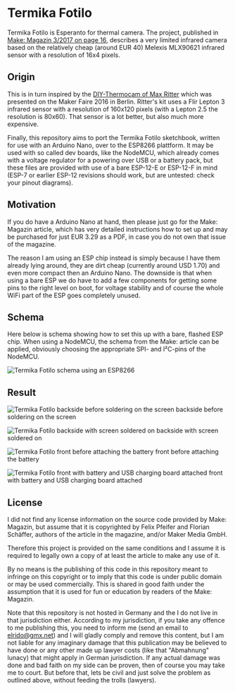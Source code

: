 Termika Fotilo
==============

Termika Fotilo is Esperanto for thermal camera. The project, published in
[Make: Magazin 3/2017 on page 16](https://www.heise.de/select/make/2017/3/1498421900241703), 
describes a very limited infrared camera based on the relatively cheap (around
EUR 40) Melexis MLX90621 infrared sensor with a resolution of 16x4 pixels.

Origin
------

This is in turn inspired by the [DIY-Thermocam of Max Ritter](http://www.diy-thermocam.net/)
which was presented on the Maker Faire 2016 in Berlin. Ritter's kit uses a Flir
Lepton 3 infrared sensor with a resolution of 160x120 pixels (with a Lepton 2.5
the resolution is 80x60). That sensor is a lot better, but also much more expensive.

Finally, this repository aims to port the Termika Fotilo sketchbook, written for
use with an Arduino Nano, over to the ESP8266 plattform. It may be used with so
called dev boards, like the NodeMCU, which already comes with a voltage regulator
for a powering over USB or a battery pack, but these files are provided with use
of a bare ESP-12-E or ESP-12-F in mind (ESP-7 or earlier ESP-12 revisions should
work, but are untested: check your pinout diagrams).

Motivation
----------

If you do have a Arduino Nano at hand, then please just go for the Make: Magazin
article, which has very detailed instructions how to set up and may be purchased
for just EUR 3.29 as a PDF, in case you do not own that issue of the magazine.

The reason I am using an ESP chip instead is simply because I have them
already lying around, they are dirt cheap (currently around USD 1.70) and even
more compact then an Arduino Nano. The downside is that when using a bare ESP we
do have to add a few components for getting some pins to the right level on boot,
for voltage stability and of course the whole WiFi part of the ESP goes completely
unused.

Schema
------

Here below is schema showing how to set this up with a bare, flashed ESP chip.
When using a NodeMCU, the schema from the Make: article can be applied,
obviously choosing the appropriate SPI- and I²C-pins of the NodeMCU.

![Termika Fotilo schema using an ESP8266](https://raw.githubusercontent.com/elrido/TermikaFotilo/master/Termika%20Fotilo%20ESP8266.png)

Result
------

![Termika Fotilo backside before soldering on the screen](https://raw.githubusercontent.com/elrido/TermikaFotilo/master/Termika%20Fotilo%201.jpg)
backside before soldering on the screen

![Termika Fotilo backside with screen soldered on](https://raw.githubusercontent.com/elrido/TermikaFotilo/master/Termika%20Fotilo%202.jpg)
backside with screen soldered on

![Termika Fotilo front before attaching the battery](https://raw.githubusercontent.com/elrido/TermikaFotilo/master/Termika%20Fotilo%203.jpg)
front before attaching the battery

![Termika Fotilo front with battery and USB charging board attached](https://raw.githubusercontent.com/elrido/TermikaFotilo/master/Termika%20Fotilo%204.jpg)
front with battery and USB charging board attached

License
-------

I did not find any license information on the source code provided by Make:
Magazin, but assume that it is copyrighted by Felix Pfeifer and Florian
Schäffer, authors of the article in the magazine, and/or Maker Media GmbH.

Therefore this project is provided on the same conditions and I assume it is
required to legally own a copy of at least the article to make any use of it.

By no means is the publishing of this code in this repository meant to infringe
on this copyright or to imply that this code is under public domain or may be
used commercially. This is shared in good faith under the assumption that it is
used for fun or education by readers of the Make: Magazin.

Note that this repository is not hosted in Germany and the I do not live in that
jurisdiction either. According to my jurisdiction, if you take any offence to me
publishing this, you need to inform me (send an email to elrido@gmx.net) and I
will gladly comply and remove this content, but I am not liable for any
imaginary damage that this publication may be believed to have done or any other
made up lawyer costs (like that "Abmahnung" lunacy) that might apply in German
jurisdiction. If any actual damage was done and bad faith on my side can be
proven, then of course you may take me to court. But before that, lets be civil
and just solve the problem as outlined above, without feeding the trolls (lawyers).


